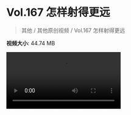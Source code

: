 # Vol.167 怎样射得更远

> 其他 / 其他原创视频 / Vol.167 怎样射得更远

**视频大小**: 44.74 MB

<div class="video"><video src="https://file.hsyhx.top/archive/混乱博物馆/Vol/167.mp4" controls preload>🤔 您的浏览器不支持 video 标签</video></div>